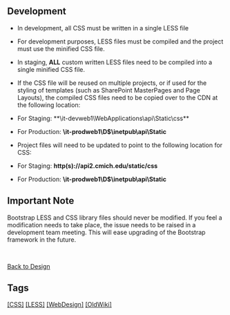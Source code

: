 ## Development

*   ​In development, all CSS must be written in a single LESS file  

*   For development purposes, LESS files must be compiled and the project must use the minified CSS file.
*   In staging, **ALL** custom written LESS files need to be compiled into a single minified CSS file.

*   If the CSS file will be reused on multiple projects, or if used for the styling of templates (such as SharePoint MasterPages and Page Layouts), the compiled CSS files need to be copied over to the CDN at the following location:  

*   For Staging:<span> **\\it-devweb1\WebApplications\api\Static\css\**</span>
*   For Production: <span>**\\it-prodweb1\D$\inetpub\api\Static**</span>  

*   Project files will need to be updated to point to the following location for CSS:

*   For Staging: **http(s)://api2.cmich.edu/static/css**
*   For Production: <span>**\\it-prodweb1\D$\inetpub\api\Static**</span>

## Important Note  

<span>Bootstrap LESS and CSS library files should never be modified. If you feel a modification needs to take place, the issue needs to be raised in a development team meeting. This will ease upgrading of the Bootstrap framework in the future.</span>

[  
](/sites/it/Wiki/HowTo/Design/Pages/home.aspx)

[Back to Design](/sites/it/Wiki/HowTo/Design/Pages/home.aspx)

## Tags
[[CSS]](https://code.cmich.edu/search?project_id=365&repository_ref=master&scope=wiki_blobs&search=CSSTag)
[[LESS]](https://code.cmich.edu/search?project_id=365&repository_ref=master&scope=wiki_blobs&search=LESSTag)
[[WebDesign]](https://code.cmich.edu/search?project_id=365&repository_ref=master&scope=wiki_blobs&search=WebDesignTag)
[[OldWiki]](https://code.cmich.edu/search?project_id=365&repository_ref=master&scope=wiki_blobs&search=OldWikiTag)
